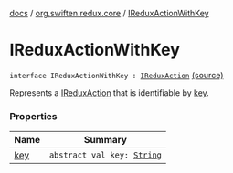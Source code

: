 [docs](../../index.md) / [org.swiften.redux.core](../index.md) / [IReduxActionWithKey](./index.md)

# IReduxActionWithKey

`interface IReduxActionWithKey : `[`IReduxAction`](../-i-redux-action.md) [(source)](https://github.com/protoman92/KotlinRedux/tree/master/common/common-core/src/main/kotlin/org/swiften/redux/core/Core.kt#L43)

Represents a [IReduxAction](../-i-redux-action.md) that is identifiable by [key](key.md).

### Properties

| Name | Summary |
|---|---|
| [key](key.md) | `abstract val key: `[`String`](https://kotlinlang.org/api/latest/jvm/stdlib/kotlin/-string/index.html) |
